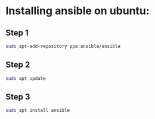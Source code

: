 # Installing ansible on ubuntu:

## Step 1
```bash
sudo apt-add-repository ppa:ansible/ansible
```
## Step 2
```bash
sudo apt update
```

## Step 3
```bash
sudo apt install ansible
```

